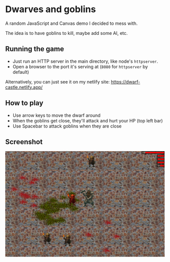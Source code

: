 # Dwarves and goblins

A random JavaScript and Canvas demo I decided to mess with.

The idea is to have goblins to kill, maybe add some AI, etc.

## Running the game
* Just run an HTTP server in the main directory, like node's `httpserver`.
* Open a browser to the port it's serving at (`8080` for `httpserver` by default)

Alternatively, you can just see it on my netlify site: https://dwarf-castle.netlify.app/

## How to play
* Use arrow keys to move the dwarf around
* When the goblins get close, they'll attack and hurt your HP (top left bar)
* Use Spacebar to attack goblins when they are close

## Screenshot

![Screenshot of goblins and dwarves demo](./screenshot.png)
